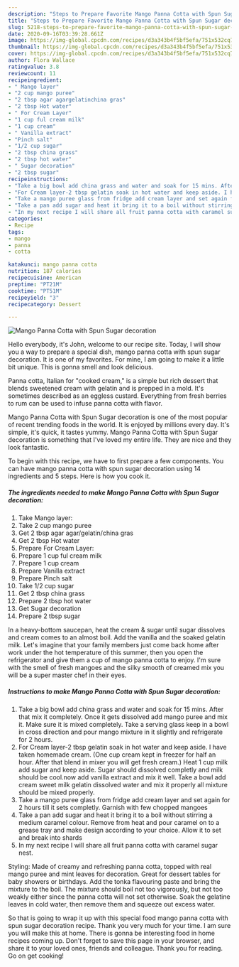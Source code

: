 ```yaml
---
description: "Steps to Prepare Favorite Mango Panna Cotta with Spun Sugar decoration"
title: "Steps to Prepare Favorite Mango Panna Cotta with Spun Sugar decoration"
slug: 5218-steps-to-prepare-favorite-mango-panna-cotta-with-spun-sugar-decoration
date: 2020-09-16T03:39:28.661Z
image: https://img-global.cpcdn.com/recipes/d3a343b4f5bf5efa/751x532cq70/mango-panna-cotta-with-spun-sugar-decoration-recipe-main-photo.jpg
thumbnail: https://img-global.cpcdn.com/recipes/d3a343b4f5bf5efa/751x532cq70/mango-panna-cotta-with-spun-sugar-decoration-recipe-main-photo.jpg
cover: https://img-global.cpcdn.com/recipes/d3a343b4f5bf5efa/751x532cq70/mango-panna-cotta-with-spun-sugar-decoration-recipe-main-photo.jpg
author: Flora Wallace
ratingvalue: 3.8
reviewcount: 11
recipeingredient:
- " Mango layer"
- "2 cup mango puree"
- "2 tbsp agar agargelatinchina gras"
- "2 tbsp Hot water"
- " For Cream Layer"
- "1 cup ful cream milk"
- "1 cup cream"
- " Vanilla extract"
- "Pinch salt"
- "1/2 cup sugar"
- "2 tbsp china grass"
- "2 tbsp hot water"
- " Sugar decoration"
- "2 tbsp sugar"
recipeinstructions:
- "Take a big bowl add china grass and water and soak for 15 mins. After that mix it completely. Once it gets dissolved add mango puree and mix it. Make sure it is mixed completely. Take a serving glass keep in a bowl in cross direction and pour mango mixture in it slightly and refrigerate for 2 hours."
- "For Cream layer-2 tbsp gelatin soak in hot water and keep aside. I have taken homemade cream. (One cup cream kept in freezer for half an hour. After that blend in mixer you will get fresh cream.) Heat 1 cup milk add sugar and keep aside. Sugar should dissolved completly and milk should be cool.now add vanilla extract and mix it well. Take a bowl add cream sweet milk gelatin dissolved water and mix it properly all mixture should be mixed properly."
- "Take a mango puree glass from fridge add cream layer and set again for 2 hours till it sets completly. Garnish with few chopped mangoes"
- "Take a pan add sugar and heat it bring it to a boil without stirring a medium caramel colour. Remove from heat and pour caramel on to a grease tray and make design according to your choice. Allow it to set and break into shards"
- "In my next recipe I will share all fruit panna cotta with caramel sugar nest."
categories:
- Recipe
tags:
- mango
- panna
- cotta

katakunci: mango panna cotta 
nutrition: 187 calories
recipecuisine: American
preptime: "PT21M"
cooktime: "PT51M"
recipeyield: "3"
recipecategory: Dessert

---
```



![Mango Panna Cotta with Spun Sugar decoration](https://img-global.cpcdn.com/recipes/d3a343b4f5bf5efa/751x532cq70/mango-panna-cotta-with-spun-sugar-decoration-recipe-main-photo.jpg)

Hello everybody, it's John, welcome to our recipe site. Today, I will show you a way to prepare a special dish, mango panna cotta with spun sugar decoration. It is one of my favorites. For mine, I am going to make it a little bit unique. This is gonna smell and look delicious.

Panna cotta, Italian for &#34;cooked cream,&#34; is a simple but rich dessert that blends sweetened cream with gelatin and is prepped in a mold. It&#39;s sometimes described as an eggless custard. Everything from fresh berries to rum can be used to infuse panna cotta with flavor.

Mango Panna Cotta with Spun Sugar decoration is one of the most popular of recent trending foods in the world. It is enjoyed by millions every day. It's simple, it's quick, it tastes yummy. Mango Panna Cotta with Spun Sugar decoration is something that I've loved my entire life. They are nice and they look fantastic.


To begin with this recipe, we have to first prepare a few components. You can have mango panna cotta with spun sugar decoration using 14 ingredients and 5 steps. Here is how you cook it.

<!--inarticleads1-->

##### The ingredients needed to make Mango Panna Cotta with Spun Sugar decoration:

1. Take  Mango layer:
1. Take 2 cup mango puree
1. Get 2 tbsp agar agar/gelatin/china gras
1. Get 2 tbsp Hot water
1. Prepare  For Cream Layer:
1. Prepare 1 cup ful cream milk
1. Prepare 1 cup cream
1. Prepare  Vanilla extract
1. Prepare Pinch salt
1. Take 1/2 cup sugar
1. Get 2 tbsp china grass
1. Prepare 2 tbsp hot water
1. Get  Sugar decoration
1. Prepare 2 tbsp sugar


In a heavy-bottom saucepan, heat the cream &amp; sugar until sugar dissolves and cream comes to an almost boil. Add the vanilla and the soaked gelatin milk. Let&#39;s imagine that your family members just come back home after work under the hot temperature of this summer, then you open the refrigerator and give them a cup of mango panna cotta to enjoy. I&#39;m sure with the smell of fresh mangoes and the silky smooth of creamed mix you will be a super master chef in their eyes. 

<!--inarticleads2-->

##### Instructions to make Mango Panna Cotta with Spun Sugar decoration:

1. Take a big bowl add china grass and water and soak for 15 mins. After that mix it completely. Once it gets dissolved add mango puree and mix it. Make sure it is mixed completely. Take a serving glass keep in a bowl in cross direction and pour mango mixture in it slightly and refrigerate for 2 hours.
1. For Cream layer-2 tbsp gelatin soak in hot water and keep aside. I have taken homemade cream. (One cup cream kept in freezer for half an hour. After that blend in mixer you will get fresh cream.) Heat 1 cup milk add sugar and keep aside. Sugar should dissolved completly and milk should be cool.now add vanilla extract and mix it well. Take a bowl add cream sweet milk gelatin dissolved water and mix it properly all mixture should be mixed properly.
1. Take a mango puree glass from fridge add cream layer and set again for 2 hours till it sets completly. Garnish with few chopped mangoes
1. Take a pan add sugar and heat it bring it to a boil without stirring a medium caramel colour. Remove from heat and pour caramel on to a grease tray and make design according to your choice. Allow it to set and break into shards
1. In my next recipe I will share all fruit panna cotta with caramel sugar nest.


Styling: Made of creamy and refreshing panna cotta, topped with real mango puree and mint leaves for decoration. Great for dessert tables for baby showers or birthdays. Add the tonka flavouring paste and bring the mixture to the boil. The mixture should boil not too vigorously, but not too weakly either since the panna cotta will not set otherwise. Soak the gelatine leaves in cold water, then remove them and squeeze out excess water. 

So that is going to wrap it up with this special food mango panna cotta with spun sugar decoration recipe. Thank you very much for your time. I am sure you will make this at home. There is gonna be interesting food in home recipes coming up. Don't forget to save this page in your browser, and share it to your loved ones, friends and colleague. Thank you for reading. Go on get cooking!
